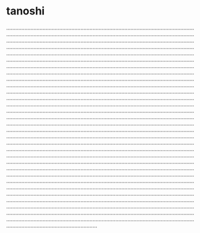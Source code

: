 # tanoshi

................................................................................................................................................................................................................................................................................................................................................................................................................................................................................................................................................................................................................................................................................................................................................................................................................................................................................................................................................................................................................................................................................................................................................................................................................................................................................................................................................................................................................................................................................................................................................................................................................................................................................................................................................................................................................................................................................................................................................................................................................................................................................................................................................................................................................................................................................................................................................................................................................................................................................................................................................................................................................................................................................................................................................................................................................................................................................................................................................................................................................................................................................................................................................................................................................................................................................................................................................................................................................................................................................................................................................................................................................................................................................................................................................................................................................................................................................................................................................................................................................................................................